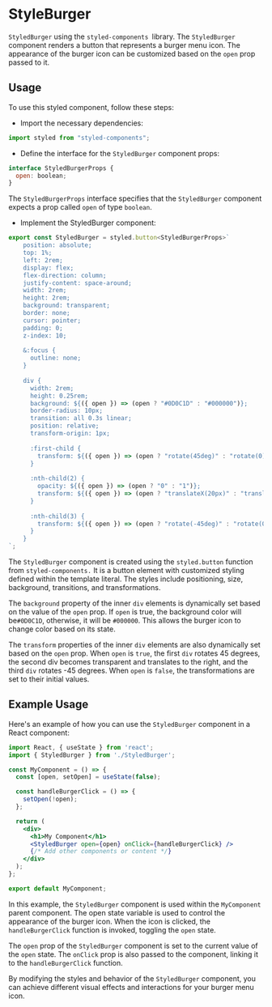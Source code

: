 # StyleBurger
`StyledBurger` using the `styled-components `library. The `StyledBurger` component renders a button that represents a burger menu icon. The appearance of the burger icon can be customized based on the `open` prop passed to it.

## Usage
To use this styled component, follow these steps:

- Import the necessary dependencies:
```jsx
import styled from "styled-components";
```

- Define the interface for the `StyledBurger` component props:

```jsx
interface StyledBurgerProps {
  open: boolean;
}
```

The `StyledBurgerProps` interface specifies that the `StyledBurger` component expects a prop called `open` of type `boolean`.

- Implement the StyledBurger component:

```jsx
export const StyledBurger = styled.button<StyledBurgerProps>`
    position: absolute;
    top: 1%;
    left: 2rem;
    display: flex;
    flex-direction: column;
    justify-content: space-around;
    width: 2rem;
    height: 2rem;
    background: transparent;
    border: none;
    cursor: pointer;
    padding: 0;
    z-index: 10;
  
    &:focus {
      outline: none;
    }
  
    div {
      width: 2rem;
      height: 0.25rem;
      background: ${({ open }) => (open ? "#0D0C1D" : "#000000")};
      border-radius: 10px;
      transition: all 0.3s linear;
      position: relative;
      transform-origin: 1px;
  
      :first-child {
        transform: ${({ open }) => (open ? "rotate(45deg)" : "rotate(0)")};
      }
  
      :nth-child(2) {
        opacity: ${({ open }) => (open ? "0" : "1")};
        transform: ${({ open }) => (open ? "translateX(20px)" : "translateX(0)")};
      }
  
      :nth-child(3) {
        transform: ${({ open }) => (open ? "rotate(-45deg)" : "rotate(0)")};
      }
    }
`;
```

The `StyledBurger` component is created using the `styled.button` function from `styled-components.` It is a button element with customized styling defined within the template literal. The styles include positioning, size, background, transitions, and transformations.

The `background` property of the inner `div` elements is dynamically set based on the value of the `open` prop. If `open` is true, the background color will be`#0D0C1D`, otherwise, it will be `#000000`. This allows the burger icon to change color based on its state.

The `transform` properties of the inner `div` elements are also dynamically set based on the `open` prop. When `open` is `true`, the first `div` rotates 45 degrees, the second div becomes transparent and translates to the right, and the third `div` rotates -45 degrees. When `open` is `false`, the transformations are set to their initial values.

## Example Usage
Here's an example of how you can use the `StyledBurger` component in a React component:

```jsx
import React, { useState } from 'react';
import { StyledBurger } from './StyledBurger';

const MyComponent = () => {
  const [open, setOpen] = useState(false);

  const handleBurgerClick = () => {
    setOpen(!open);
  };

  return (
    <div>
      <h1>My Component</h1>
      <StyledBurger open={open} onClick={handleBurgerClick} />
      {/* Add other components or content */}
    </div>
  );
};

export default MyComponent;

```
In this example, the `StyledBurger` component is used within the `MyComponent` parent component. The open state variable is used to control the appearance of the burger icon. When the icon is clicked, the `handleBurgerClick` function is invoked, toggling the `open` state.

The `open` prop of the `StyledBurger` component is set to the current value of the `open` state. The `onClick` prop is also passed to the component, linking it to the `handleBurgerClick` function.

By modifying the styles and behavior of the `StyledBurger` component, you can achieve different visual effects and interactions for your burger menu icon.